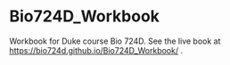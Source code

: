 # Bio724D_Workbook
Workbook for Duke course Bio 724D.  See the live book at https://bio724d.github.io/Bio724D_Workbook/ .